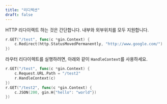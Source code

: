 ```yaml
---
title: "리디렉션"
draft: false
---
```


HTTP 리다이렉트 하는 것은 간단합니다. 내부와 외부위치를 모두 지원합니다.

```go
r.GET("/test", func(c *gin.Context) {
	c.Redirect(http.StatusMovedPermanently, "http://www.google.com/")
})
```


라우터 리다이렉트를 실행하려면, 아래와 같이 `HandleContext`를 사용하세요.

``` go
r.GET("/test", func(c *gin.Context) {
    c.Request.URL.Path = "/test2"
    r.HandleContext(c)
})
r.GET("/test2", func(c *gin.Context) {
    c.JSON(200, gin.H{"hello": "world"})
})
```
